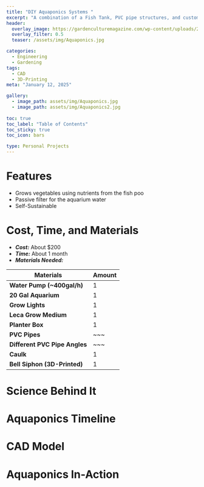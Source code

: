 ```yaml
---
title: "DIY Aquaponics Systems "
excerpt: "A combination of a Fish Tank, PVC pipe structures, and custom 3D-Printed parts to create an Ebb and Flow Aquaponics System "
header:
  overlay_image: https://gardenculturemagazine.com/wp-content/uploads/2019/08/BODY-IMAGE-AQUAPONICS-diagram.jpg
  overlay_filter: 0.5
  teaser: /assets/img/Aquaponics.jpg

categories:
  - Engineering
  - Gardening
tags:
  - CAD
  - 3D-Printing
meta: "January 12, 2025"

gallery:
  - image_path: assets/img/Aquaponics.jpg
  - image_path: assets/img/Aquaponics2.jpg
  
toc: true
toc_label: "Table of Contents"
toc_sticky: true
toc_icon: bars

type: Personal Projects
---
```


# Features
* Grows vegetables using nutrients from the fish poo
* Passive filter for the aquarium water
* Self-Sustainable

# Cost, Time, and Materials
* ***Cost:*** About $200
* ***Time:*** About 1 month
* ***Materials Needed:*** 

| **Materials**         | **Amount**  |
|-----------------------|------------|
| **Water Pump (~400gal/h)** | 1  |
| **20 Gal Aquarium**        | 1  |
| **Grow Lights** | 1 |
| **Leca Grow Medium** | 1 |
| **Planter Box** | 1 |
| **PVC Pipes** | ~~~ |
| **Different PVC Pipe Angles** | ~~~ |
| **Caulk** | 1 |
| **Bell Siphon (3D-Printed)** | 1 |

# Science Behind It

# Aquaponics Timeline

# CAD Model

# Aquaponics In-Action
